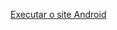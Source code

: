 <a target="blank" href="https://GuiSant8s.github.io/html-css/desafios/d010/android.html">Executar o site Android</a>
